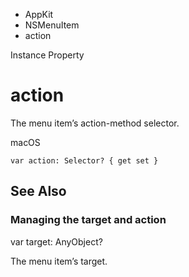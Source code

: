 

- AppKit
- NSMenuItem
-  action 

Instance Property

# action

The menu item’s action-method selector.

macOS

``` source
var action: Selector? { get set }
```

## See Also

### Managing the target and action

var target: AnyObject?

The menu item’s target.

